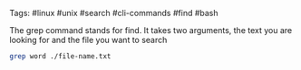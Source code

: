 Tags: #linux #unix #search #cli-commands #find #bash

The grep command stands for find. It takes two arguments, the text you are looking for and the file you want to search
```bash
grep word ./file-name.txt
```